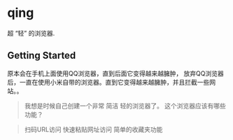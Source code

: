 # qing

超 “轻” 的浏览器.

## Getting Started

原本会在手机上面使用QQ浏览器，直到后面它变得越来越臃肿，
放弃QQ浏览器后，一直在使用小米自带的浏览器。直到它变得越来越臃肿，并且拦截一些网站。。


> 我想是时候自己创建一个非常 简洁 轻的浏览器了。
> 这个浏览器应该有哪些功能？

> 扫码URL访问
> 快速粘贴网址访问
> 简单的收藏夹功能


